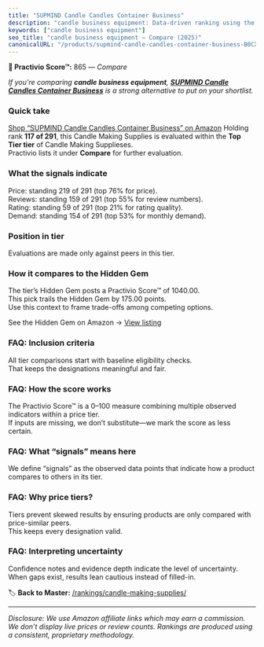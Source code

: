 ```yaml
---
title: "SUPMIND Candle Candles Container Business"
description: "candle business equipment: Data-driven ranking using the Practivio Score™. Positioned by quality, value, demand, findability, momentum."
keywords: ["candle business equipment"]
seo_title: "candle business equipment — Compare (2025)"
canonicalURL: "/products/supmind-candle-candles-container-business-B0CXT2RPLP/"
---
```


**🛒 Practivio Score™:** 865 — _Compare_


*If you're comparing **candle business equipment**, **[SUPMIND Candle Candles Container Business](https://www.amazon.com/dp/B0CXT2RPLP?tag=practivio-20)** is a strong alternative to put on your shortlist.*
### Quick take
[Shop “SUPMIND Candle Candles Container Business” on Amazon](https://www.amazon.com/dp/B0CXT2RPLP?tag=practivio-20)
Holding rank **117 of 291**, this Candle Making Supplies is evaluated within the **Top Tier tier** of Candle Making Supplieses.  
Practivio lists it under **Compare** for further evaluation.

### What the signals indicate
Price: standing 219 of 291 (top 76% for price).  
Reviews: standing 159 of 291 (top 55% for review numbers).  
Rating: standing 59 of 291 (top 21% for rating quality).  
Demand: standing 154 of 291 (top 53% for monthly demand).

### Position in tier
Evaluations are made only against peers in this tier.

### How it compares to the Hidden Gem
The tier’s Hidden Gem posts a Practivio Score™ of 1040.00.  
This pick trails the Hidden Gem by 175.00 points.  
Use this context to frame trade-offs among competing options.  

See the Hidden Gem on Amazon → [View listing](https://www.amazon.com/dp/B07DK8W2YM?tag=practivio-20)

### FAQ: Inclusion criteria
All tier comparisons start with baseline eligibility checks.  
That keeps the designations meaningful and fair.

### FAQ: How the score works
The Practivio Score™ is a 0–100 measure combining multiple observed indicators within a price tier.  
If inputs are missing, we don’t substitute—we mark the score as less certain.

### FAQ: What “signals” means here
We define “signals” as the observed data points that indicate how a product compares to others in its tier.

### FAQ: Why price tiers?
Tiers prevent skewed results by ensuring products are only compared with price-similar peers.  
This keeps every designation valid.

### FAQ: Interpreting uncertainty
Confidence notes and evidence depth indicate the level of uncertainty.  
When gaps exist, results lean cautious instead of filled-in.

<!-- Missing template for Compare/CompareWithinPriceClass -->


🏷️ **Back to Master:** [/rankings/candle-making-supplies/](/rankings/candle-making-supplies/)

---
_Disclosure: We use Amazon affiliate links which may earn a commission. We don’t display live prices or review counts. Rankings are produced using a consistent, proprietary methodology._
